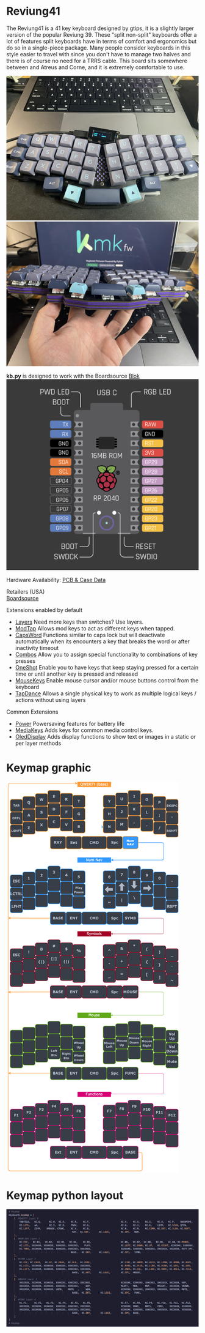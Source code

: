 # Reviung41

The Reviung41 is a 41 key keyboard designed by gtips, it is a slightly larger version of the popular Reviung 39. These "split non-split" keyboards offer a lot of features split keyboards have in terms of comfort and ergonomics but do so in a single-piece package. Many people consider keyboards in this style easier to travel with since you don't have to manage two halves and there is of course no need for a TRRS cable. This board sits somewhere between and Atreus and Corne, and it is extremely comfortable to use.

![Reviung41](img/top.png)
![Reviung41_Layers](img/layers.png)

**kb.py** is designed to work with the Boardsource [Blok](https://peg.software/docs/blok) 
![BlokPins](img/BlokPins.png)

Hardware Availability: [PCB & Case Data](https://github.com/gtips/reviung/tree/master/reviung41)

Retailers (USA)  
[Boardsource](https://boardsource.xyz/store/5f2ef1b52bf5e8714a60f613)  

Extensions enabled by default  
- [Layers](http://kmkfw.io/docs/layers) Need more keys than switches? Use layers.
- [ModTap](http://kmkfw.io/docs/modtap) Allows mod keys to act as different keys when tapped.
- [CapsWord](http://kmkfw.io/docs/capsword) Functions similar to caps lock but will deactivate automatically when its encounters a key that breaks the word or after inactivity timeout
- [Combos](http://kmkfw.io/docs/combos) Allow you to assign special functionality to combinations of key presses
- [OneShot](http://kmkfw.io/docs/oneshot) Enable you to have keys that keep staying pressed for a certain time or until another key is pressed and released
- [MouseKeys](http://kmkfw.io/docs/mouse_keys) Enable mouse cursor and/or mouse buttons control from the keyboard
- [TapDance](http://kmkfw.io/docs/tapdance) Allows a single physical key to work as multiple logical keys / actions without using layers 

Common Extensions
- [Power](/docs/power.md) Powersaving features for battery life
- [MediaKeys](http://kmkfw.io/docs/media_keys) Adds keys for common media control keys.
- [OledDisplay](http://kmkfw.io/docs/peg_oled_display) Adds display functions to show text or images in a static or per layer methods

# Keymap graphic
![Keymap](img/Reviung41_Keymp_v2.png)

# Keymap python layout
![CodeKeymap](img/Reviung41_Keymp.png)
